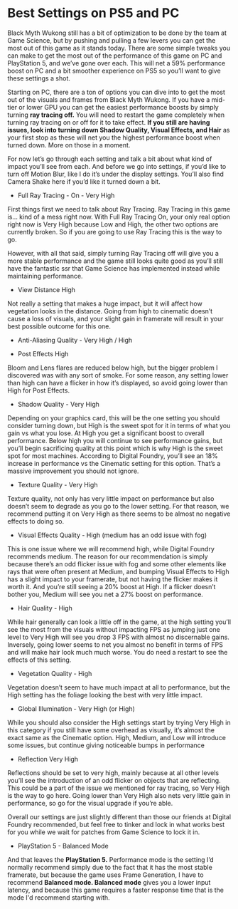 # Best Settings on PS5 and PC

Black Myth Wukong still has a bit of optimization to be done by the team at Game Science, but by pushing and pulling a few levers you can get the most out of this game as it stands today. There are some simple tweaks you can make to get the most out of the performance of this game on PC and PlayStation 5, and we’ve gone over each. This will net a 59% performance boost on PC and a bit smoother experience on PS5 so you’ll want to give these settings a shot. 

Starting on PC, there are a ton of options you can dive into to get the most out of the visuals and frames from Black Myth Wukong. If you have a mid-tier or lower GPU you can get the easiest performance boosts by simply turning **ray tracing off.** You will need to restart the game completely when turning ray tracing on or off for it to take effect. **If you still are having issues, look into turning down Shadow Quality, Visual Effects, and Hair** as your first stop as these will net you the highest performance boost when turned down. More on those in a moment. 

For now let’s go through each setting and talk a bit about what kind of impact you’ll see from each. And before we go into settings, if you’d like to turn off Motion Blur, like I do it’s under the display settings. You’ll also find Camera Shake here if you’d like it turned down a bit. 

  * Full Ray Tracing - On - Very High

First things first we need to talk about Ray Tracing. Ray Tracing in this game is… kind of a mess right now. With Full Ray Tracing On, your only real option right now is Very High because Low and High, the other two options are currently broken. So if you are going to use Ray Tracing this is the way to go. 

However, with all that said, simply turning Ray Tracing off will give you a more stable performance and the game still looks quite good as you’ll still have the fantastic ssr that Game Science has implemented instead while maintaining performance. 

  * View Distance High

Not really a setting that makes a huge impact, but it will affect how vegetation looks in the distance. Going from high to cinematic doesn’t cause a loss of visuals, and your slight gain in framerate will result in your best possible outcome for this one. 

  * Anti-Aliasing Quality - Very High / High

  * Post Effects High

Bloom and Lens flares are reduced below high, but the bigger problem I discovered was with any sort of smoke. For some reason, any setting lower than high can have a flicker in how it’s displayed, so avoid going lower than High for Post Effects. 

  * Shadow Quality - Very High

Depending on your graphics card, this will be the one setting you should consider turning down, but High is the sweet spot for it in terms of what you gain vs what you lose. At High you get a significant boost to overall performance. Below high you will continue to see performance gains, but you’ll begin sacrificing quality at this point which is why High is the sweet spot for most machines. According to Digital Foundry, you’ll see an 18% increase in performance vs the Cinematic setting for this option. That’s a massive improvement you should not ignore. 

  * Texture Quality - Very High

Texture quality, not only has very little impact on performance but also doesn’t seem to degrade as you go to the lower setting. For that reason, we recommend putting it on Very High as there seems to be almost no negative effects to doing so. 

  * Visual Effects Quality - High (medium has an odd issue with fog)

This is one issue where we will recommend high, while Digital Foundry recommends medium. The reason for our recommendation is simply because there’s an odd flicker issue with fog and some other elements like rays that were often present at Medium, and bumping Visual Effects to High has a slight impact to your framerate, but not having the flicker makes it worth it. And you’re still seeing a 20% boost at High. If a flicker doesn’t bother you, Medium will see you net a 27% boost on performance. 

  * Hair Quality - High

While hair generally can look a little off in the game, at the high setting you’ll see the most from the visuals without impacting FPS as jumping just one level to Very High will see you drop 3 FPS with almost no discernable gains. Inversely, going lower seems to net you almost no benefit in terms of FPS and will make hair look much much worse. You do need a restart to see the effects of this setting. 

  * Vegetation Quality - High 

Vegetation doesn’t seem to have much impact at all to performance, but the High setting has the foliage looking the best with very little impact. 

  * Global Illumination - Very High (or High)

While you should also consider the High settings start by trying Very High in this category if you still have some overhead as visually, it’s almost the exact same as the Cinematic option. High, Medium, and Low will introduce some issues, but continue giving noticeable bumps in performance 

  * Reflection Very High

Reflections should be set to very high, mainly because at all other levels you’ll see the introduction of an odd flicker on objects that are reflecting. This could be a part of the issue we mentioned for ray tracing, so Very High is the way to go here. Going lower than Very High also nets very little gain in performance, so go for the visual upgrade if you’re able. 

Overall our settings are just slightly different than those our friends at Digital Foundry recommended, but feel free to tinker and lock in what works best for you while we wait for patches from Game Science to lock it in. 

  * PlayStation 5 - Balanced Mode

And that leaves the **PlayStation 5.** Performance mode is the setting I’d normally recommend simply due to the fact that it has the most stable framerate, but because the game uses Frame Generation, I have to recommend **Balanced mode. Balanced mode** gives you a lower input latency, and because this game requires a faster response time that is the mode I'd recommend starting with. 

